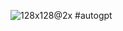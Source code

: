 ![128x128@2x](https://user-images.githubusercontent.com/26815443/220181372-40b61bc0-0dc5-43dc-9e90-81472881a592.png) #autogpt

